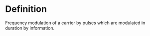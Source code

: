 # Definition

Frequency modulation of a carrier by pulses which are modulated in
duration by information.
